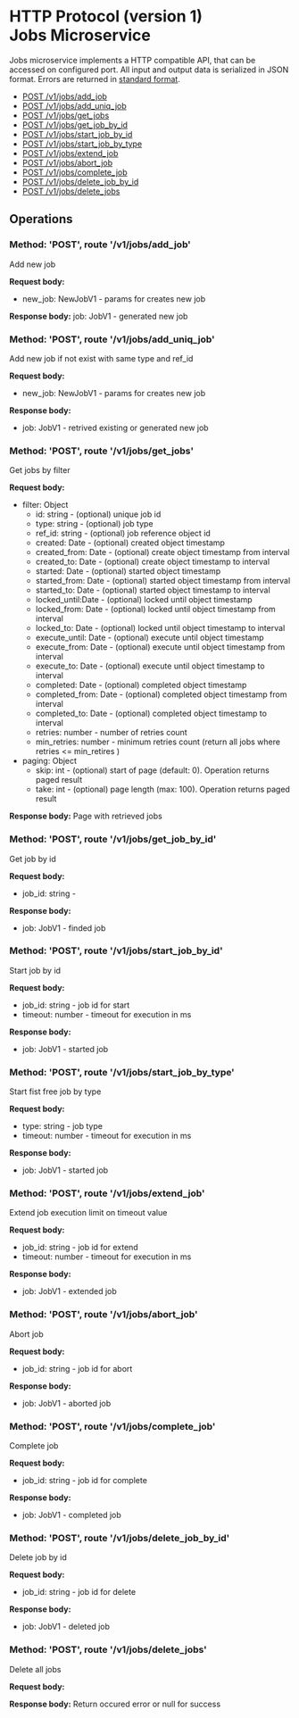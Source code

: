 # HTTP Protocol (version 1) <br/> Jobs Microservice

Jobs microservice implements a HTTP compatible API, that can be accessed on configured port.
All input and output data is serialized in JSON format. Errors are returned in [standard format]().

* [POST /v1/jobs/add_job](#operation1)
* [POST /v1/jobs/add_uniq_job](#operation2)
* [POST /v1/jobs/get_jobs](#operation3)
* [POST /v1/jobs/get_job_by_id](#operation4)
* [POST /v1/jobs/start_job_by_id](#operation5)
* [POST /v1/jobs/start_job_by_type](#operation6)
* [POST /v1/jobs/extend_job](#operation7)
* [POST /v1/jobs/abort_job](#operation8)
* [POST /v1/jobs/complete_job](#operation9)
* [POST /v1/jobs/delete_job_by_id](#operation10)
* [POST /v1/jobs/delete_jobs](#operation11)

## Operations

### <a name="operation1"></a> Method: 'POST', route '/v1/jobs/add_job'

Add new job

**Request body:** 
- new_job: NewJobV1 - params for creates new job

**Response body:**
job: JobV1 - generated new job

### <a name="operation2"></a> Method: 'POST', route '/v1/jobs/add_uniq_job'

Add new job if not exist with same type and ref_id

**Request body:** 
- new_job: NewJobV1 - params for creates new job

**Response body:**
- job: JobV1 - retrived existing or generated new job

### <a name="operation3"></a> Method: 'POST', route '/v1/jobs/get_jobs'

Get jobs by filter

**Request body:**
- filter: Object
    - id: string - (optional) unique job id
    - type: string - (optional) job type
    - ref_id: string - (optional) job reference object id
    - created: Date - (optional) created object timestamp 
    - created_from: Date - (optional) create object timestamp from interval
    - created_to: Date - (optional) create object timestamp to interval
    - started: Date - (optional) started object timestamp 
    - started_from: Date - (optional) started object timestamp from interval
    - started_to: Date - (optional) started object timestamp to interval
    - locked_until:Date - (optional) locked until object timestamp 
    - locked_from: Date - (optional) locked until object timestamp from interval
    - locked_to: Date - (optional) locked until object timestamp to interval
    - execute_until: Date - (optional) execute until object timestamp
    - execute_from: Date - (optional) execute until object timestamp from interval
    - execute_to: Date - (optional) execute until object timestamp to interval
    - completed: Date - (optional) completed object timestamp
    - completed_from: Date - (optional) completed object timestamp from interval
    - completed_to: Date - (optional) completed object timestamp to interval
    - retries: number - number of retries count
    - min_retries: number - minimum retries count (return all jobs where retries <= min_retires )
- paging: Object
  - skip: int - (optional) start of page (default: 0). Operation returns paged result
  - take: int - (optional) page length (max: 100). Operation returns paged result

**Response body:**
Page with retrieved jobs

### <a name="operation4"></a> Method: 'POST', route '/v1/jobs/get_job_by_id'

Get job by id

**Request body:**
- job_id: string - 

**Response body:**
- job: JobV1 - finded job 

### <a name="operation5"></a> Method: 'POST', route '/v1/jobs/start_job_by_id'

Start job by id

**Request body:**
 - job_id: string - job id for start
 - timeout: number - timeout for execution in ms

**Response body:**
- job: JobV1 - started job 

### <a name="operation5"></a> Method: 'POST', route '/v1/jobs/start_job_by_type'

 Start fist free job by type

**Request body:**
 - type: string - job type
 - timeout: number - timeout for execution in ms

**Response body:**
- job: JobV1 - started job 

### <a name="operation5"></a> Method: 'POST', route '/v1/jobs/extend_job'

Extend job execution limit on timeout value

**Request body:**
 - job_id: string - job id for extend
 - timeout: number - timeout for execution in ms

**Response body:**
- job: JobV1 - extended job 

### <a name="operation5"></a> Method: 'POST', route '/v1/jobs/abort_job'

Abort job

**Request body:**
- job_id: string - job id for abort

**Response body:**
- job: JobV1 - aborted job 

### <a name="operation5"></a> Method: 'POST', route '/v1/jobs/complete_job'

Complete job

**Request body:**
- job_id: string - job id for complete

**Response body:**
 - job: JobV1 - completed job 

### <a name="operation5"></a> Method: 'POST', route '/v1/jobs/delete_job_by_id'

Delete job by id

**Request body:**
- job_id: string - job id for delete

**Response body:**
- job: JobV1 - deleted job 

### <a name="operation5"></a> Method: 'POST', route '/v1/jobs/delete_jobs'

Delete all jobs

**Request body:**

**Response body:**
Return occured error or null for success